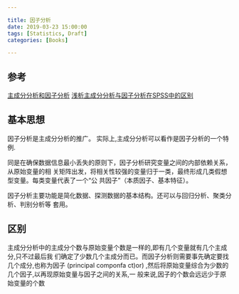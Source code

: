 ```yaml
---

title: 因子分析
date: 2019-03-23 15:00:00
tags: [Statistics, Draft]
categories: [Books]

---
```


## 参考

[主成分分析和因子分析][B1] 
[浅析主成分分析与因子分析在SPSS中的区别][B2]

[B1]: https://pan.baidu.com/s/16FU_ZwFqw7wxH85Ry59chw "提取码: u4w4"
[B2]: https://www.jianshu.com/p/e112536693b5

<!-- more -->

## 基本思想

因子分析是主成分分析的推广。 实际上,主成分分析可以看作是因子分析的一个特例.


同是在确保数据信息最小丢失的原则下，因子分析研究变量之间的内部依赖关系，从原始变量的相
关矩阵出发，将相关性较强的变量归于一类，最终形成几类假想型变量。每类变量代表了一个“公
共因子”（本质因子、基本特征）。

因子分析主要功能是简化数据、探测数据的基本结构。还可以与回归分析、聚类分析、判别分析等
套用。


## 区别

主成分分析中的主成分个数与原始变量个数是一样的,即有几个变量就有几个主成分,只不过最后我
们确定了少数几个主成分而已。而因子分析则需要事先确定要找几个成分,也称为因子 (principal
componfa ct)or) ,然后将原始变量综合为少数的几个因子,以再现原始变量与因子之间的关系,一
般来说,因子的个数会远远少于原始变量的个数
